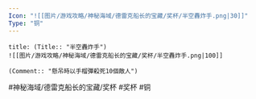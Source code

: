 ```yaml
---
Icon: "![[图片/游戏攻略/神秘海域/德雷克船长的宝藏/奖杯/半空轟炸手.png|30]]"
Type: "铜"
---
```

```ad-common-bronze-trophy
title: (Title:: "半空轟炸手")
![[图片/游戏攻略/神秘海域/德雷克船长的宝藏/奖杯/半空轟炸手.png|100]]

(Comment:: "懸吊時以手榴彈殺死10個敵人")
```

#神秘海域/德雷克船长的宝藏/奖杯 #奖杯 #铜
